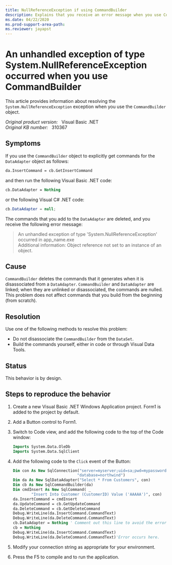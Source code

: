 ```yaml
---
title: NullReferenceException if using CommandBuilder
description: Explains that you receive an error message when you use CommandBuilder. Provides two methods to resolve this problem.
ms.date: 04/22/2020
ms.prod-support-area-path:
ms.reviewer: jayapst
---
```

# An unhandled exception of type System.NullReferenceException occurred when you use CommandBuilder

This article provides information about resolving the `System.NullReferenceException` exception when you use the `CommandBuilder` object.

_Original product version:_ &nbsp; Visual Basic .NET  
_Original KB number:_ &nbsp; 310367

## Symptoms

If you use the `CommandBuilder` object to explicitly get commands for the `DataAdapter` object as follows:

```vb
da.InsertCommand = cb.GetInsertCommand
```

and then run the following Visual Basic .NET code:

```vb
cb.DataAdapter = Nothing
```

or the following Visual C# .NET code:

```csharp
cb.DataAdapter = null;
```

The commands that you add to the `DataAdapter` are deleted, and you receive the following error message:

> An unhandled exception of type 'System.NullReferenceException' occurred in app_name.exe  
> Additional information: Object reference not set to an instance of an object.

## Cause

`CommandBuilder` deletes the commands that it generates when it is disassociated from a `DataAdapter`. `CommandBuilder` and `DataAdapter` are linked; when they are unlinked or disassociated, the commands are nulled. This problem does not affect commands that you build from the beginning (from scratch).

## Resolution

Use one of the following methods to resolve this problem:

- Do not disassociate the `CommandBuilder` from the `DataSet`.
- Build the commands yourself, either in code or through Visual Data Tools.

## Status

This behavior is by design.

## Steps to reproduce the behavior

1. Create a new Visual Basic .NET Windows Application project. Form1 is added to the project by default.

2. Add a Button control to Form1.

3. Switch to Code view, and add the following code to the top of the Code window:

    ```vb
    Imports System.Data.OleDb
    Imports System.Data.SqlClient
    ```

4. Add the following code to the `Click` event of the Button:

    ```vb
    Dim con As New SqlConnection("server=myserver;uid=sa;pwd=mypassword;" & _
                                "database=northwind")
    Dim da As New SqlDataAdapter("Select * From Customers", con)
    Dim cb As New SqlCommandBuilder(da)
    Dim cmdInsert As New SqlCommand( _
            "Insert Into Customer (CustomerID) Value ('AAAAA')", con)
    da.InsertCommand = cmdInsert
    da.UpdateCommand = cb.GetUpdateCommand
    da.DeleteCommand = cb.GetDeleteCommand
    Debug.WriteLine(da.InsertCommand.CommandText)
    Debug.WriteLine(da.DeleteCommand.CommandText)
    cb.DataAdapter = Nothing ' Comment out this line to avoid the error.
    cb = Nothing
    Debug.WriteLine(da.InsertCommand.CommandText)
    Debug.WriteLine(da.DeleteCommand.CommandText)'Error occurs here.
    ```

5. Modify your connection string as appropriate for your environment.
6. Press the F5 to compile and to run the application.
